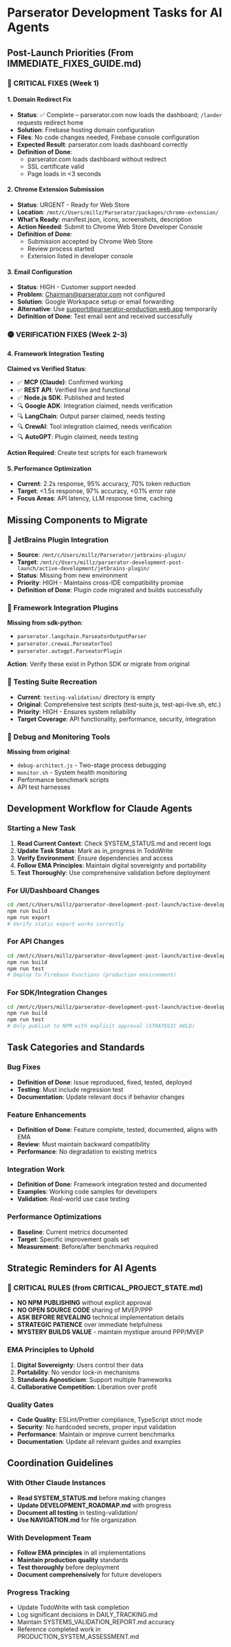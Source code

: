 # Parserator Development Tasks for AI Agents

## Post-Launch Priorities (From IMMEDIATE_FIXES_GUIDE.md)

### 🔴 CRITICAL FIXES (Week 1)

#### 1. Domain Redirect Fix
- **Status**: ✅ Complete – parserator.com now loads the dashboard; `/lander` requests redirect home
- **Solution**: Firebase hosting domain configuration
- **Files**: No code changes needed, Firebase console configuration
- **Expected Result**: parserator.com loads dashboard correctly
- **Definition of Done**:
  - parserator.com loads dashboard without redirect
  - SSL certificate valid
  - Page loads in <3 seconds

#### 2. Chrome Extension Submission
- **Status**: URGENT - Ready for Web Store
- **Location**: `/mnt/c/Users/millz/Parserator/packages/chrome-extension/`
- **What's Ready**: manifest.json, icons, screenshots, description
- **Action Needed**: Submit to Chrome Web Store Developer Console
- **Definition of Done**:
  - Submission accepted by Chrome Web Store
  - Review process started
  - Extension listed in developer console

#### 3. Email Configuration
- **Status**: HIGH - Customer support needed
- **Problem**: Chairman@parserator.com not configured
- **Solution**: Google Workspace setup or email forwarding
- **Alternative**: Use support@parserator-production.web.app temporarily
- **Definition of Done**: Test email sent and received successfully

### 🟡 VERIFICATION FIXES (Week 2-3)

#### 4. Framework Integration Testing
**Claimed vs Verified Status**:
- ✅ **MCP (Claude)**: Confirmed working
- ✅ **REST API**: Verified live and functional  
- ✅ **Node.js SDK**: Published and tested
- 🔍 **Google ADK**: Integration claimed, needs verification
- 🔍 **LangChain**: Output parser claimed, needs testing
- 🔍 **CrewAI**: Tool integration claimed, needs verification
- 🔍 **AutoGPT**: Plugin claimed, needs testing

**Action Required**: Create test scripts for each framework

#### 5. Performance Optimization
- **Current**: 2.2s response, 95% accuracy, 70% token reduction
- **Target**: <1.5s response, 97% accuracy, <0.1% error rate
- **Focus Areas**: API latency, LLM response time, caching

## Missing Components to Migrate

### 🚩 JetBrains Plugin Integration
- **Source**: `/mnt/c/Users/millz/Parserator/jetbrains-plugin/`
- **Target**: `/mnt/c/Users/millz/parserator-development-post-launch/active-development/jetbrains-plugin/`
- **Status**: Missing from new environment
- **Priority**: HIGH - Maintains cross-IDE compatibility promise
- **Definition of Done**: Plugin code migrated and builds successfully

### 🚩 Framework Integration Plugins
**Missing from sdk-python**:
- `parserator.langchain.ParseatorOutputParser`
- `parserator.crewai.ParseatorTool` 
- `parserator.autogpt.ParseatorPlugin`

**Action**: Verify these exist in Python SDK or migrate from original

### 🚩 Testing Suite Recreation
- **Current**: `testing-validation/` directory is empty
- **Original**: Comprehensive test scripts (test-suite.js, test-api-live.sh, etc.)
- **Priority**: HIGH - Ensures system reliability
- **Target Coverage**: API functionality, performance, security, integration

### 🚩 Debug and Monitoring Tools
**Missing from original**:
- `debug-architect.js` - Two-stage process debugging
- `monitor.sh` - System health monitoring  
- Performance benchmark scripts
- API test harnesses

## Development Workflow for Claude Agents

### Starting a New Task
1. **Read Current Context**: Check SYSTEM_STATUS.md and recent logs
2. **Update Task Status**: Mark as in_progress in TodoWrite
3. **Verify Environment**: Ensure dependencies and access
4. **Follow EMA Principles**: Maintain digital sovereignty and portability
5. **Test Thoroughly**: Use comprehensive validation before deployment

### For UI/Dashboard Changes
```bash
cd /mnt/c/Users/millz/parserator-development-post-launch/active-development/packages/dashboard
npm run build
npm run export
# Verify static export works correctly
```

### For API Changes
```bash
cd /mnt/c/Users/millz/parserator-development-post-launch/active-development/packages/api
npm run build
npm run test
# Deploy to Firebase Functions (production environment)
```

### For SDK/Integration Changes
```bash
cd /mnt/c/Users/millz/parserator-development-post-launch/active-development/packages/sdk-node
npm run build
npm run test
# Only publish to NPM with explicit approval (STRATEGIC HOLD)
```

## Task Categories and Standards

### Bug Fixes
- **Definition of Done**: Issue reproduced, fixed, tested, deployed
- **Testing**: Must include regression test
- **Documentation**: Update relevant docs if behavior changes

### Feature Enhancements  
- **Definition of Done**: Feature complete, tested, documented, aligns with EMA
- **Review**: Must maintain backward compatibility
- **Performance**: No degradation to existing metrics

### Integration Work
- **Definition of Done**: Framework integration tested and documented
- **Examples**: Working code samples for developers
- **Validation**: Real-world use case testing

### Performance Optimizations
- **Baseline**: Current metrics documented
- **Target**: Specific improvement goals set
- **Measurement**: Before/after benchmarks required

## Strategic Reminders for AI Agents

### 🚨 CRITICAL RULES (from CRITICAL_PROJECT_STATE.md)
- **NO NPM PUBLISHING** without explicit approval
- **NO OPEN SOURCE CODE** sharing of MVEP/PPP
- **ASK BEFORE REVEALING** technical implementation details
- **STRATEGIC PATIENCE** over immediate helpfulness
- **MYSTERY BUILDS VALUE** - maintain mystique around PPP/MVEP

### EMA Principles to Uphold
1. **Digital Sovereignty**: Users control their data
2. **Portability**: No vendor lock-in mechanisms
3. **Standards Agnosticism**: Support multiple frameworks
4. **Collaborative Competition**: Liberation over profit

### Quality Gates
- **Code Quality**: ESLint/Prettier compliance, TypeScript strict mode
- **Security**: No hardcoded secrets, proper input validation
- **Performance**: Maintain or improve current benchmarks
- **Documentation**: Update all relevant guides and examples

## Coordination Guidelines

### With Other Claude Instances
- **Read SYSTEM_STATUS.md** before making changes
- **Update DEVELOPMENT_ROADMAP.md** with progress
- **Document all testing** in testing-validation/
- **Use NAVIGATION.md** for file organization

### With Development Team
- **Follow EMA principles** in all implementations
- **Maintain production quality** standards
- **Test thoroughly** before deployment
- **Document comprehensively** for future developers

### Progress Tracking
- Update TodoWrite with task completion
- Log significant decisions in DAILY_TRACKING.md
- Maintain SYSTEMS_VALIDATION_REPORT.md accuracy
- Reference completed work in PRODUCTION_SYSTEM_ASSESSMENT.md